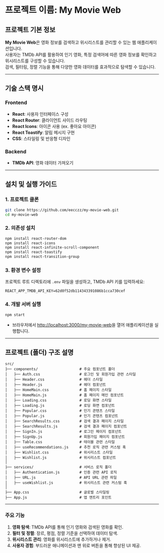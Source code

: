 
# 프로젝트 이름: My Movie Web

## 프로젝트 기본 정보
**My Movie Web**은 영화 정보를 검색하고 위시리스트를 관리할 수 있는 웹 애플리케이션입니다.  
사용자는 TMDb API를 활용하여 인기 영화, 특정 검색어에 따른 영화 정보를 확인하고 위시리스트를 구성할 수 있습니다.  
검색, 필터링, 정렬 기능을 통해 다양한 영화 데이터를 효과적으로 탐색할 수 있습니다.

---

## 기술 스택 명시
### **Frontend**
- **React**: 사용자 인터페이스 구성
- **React Router**: 클라이언트 사이드 라우팅
- **React Icons**: 아이콘 사용 (ex. 좋아요 아이콘)
- **React Toastify**: 알림 메시지 구현
- **CSS**: 스타일링 및 반응형 디자인

### **Backend**
- **TMDb API**: 영화 데이터 가져오기

---

## 설치 및 실행 가이드
### 1. 프로젝트 클론
```bash
git clone https://github.com/eecczz/my-movie-web.git
cd my-movie-web
```

### 2. 의존성 설치
```bash
npm install react-router-dom
npm install react-icons
npm install react-infinite-scroll-component
npm install react-toastify 
npm install react-transition-group

```

### 3. 환경 변수 설정
프로젝트 루트 디렉토리에 `.env` 파일을 생성하고, TMDb API 키를 입력하세요:
```
REACT_APP_TMDB_API_KEY=62d0f52db114343391086b1cca730cef
```

### 4. 개발 서버 실행
```bash
npm start
```
- 브라우저에서 [http://localhost:3000/my-movie-web](http://localhost:3000/my-movie-web)을 열어 애플리케이션을 실행합니다.

---

## 프로젝트 (폴더) 구조 설명
```
src/
├── components/                   # 주요 컴포넌트 폴더
│   ├── Auth.css                  # 로그인 및 회원가입 관련 스타일
│   ├── Header.css                # 헤더 스타일
│   ├── Header.js                 # 헤더 컴포넌트
│   ├── HomeMain.css              # 홈 페이지 스타일
│   ├── HomeMain.js               # 홈 페이지 메인 컴포넌트
│   ├── Loading.css               # 로딩 화면 스타일
│   ├── Loading.js                # 로딩 화면 컴포넌트
│   ├── Popular.css               # 인기 콘텐츠 스타일
│   ├── Popular.js                # 인기 콘텐츠 컴포넌트
│   ├── SearchResults.css         # 검색 결과 페이지 스타일
│   ├── SearchResults.js          # 검색 결과 페이지 컴포넌트
│   ├── SignIn.js                 # 로그인 페이지 컴포넌트
│   ├── SignUp.js                 # 회원가입 페이지 컴포넌트
│   ├── Table.css                 # 테이블 관련 스타일
│   ├── useRecommendations.js     # 추천 로직 관련 커스텀 훅
│   ├── Wishlist.css              # 위시리스트 스타일
│   ├── Wishlist.js               # 위시리스트 컴포넌트
│
├── services/                     # 서비스 로직 폴더
│   ├── Authentication.js         # 인증 관련 API 로직
│   ├── URL.js                    # API URL 관련 파일
│   ├── useWishlist.js            # 위시리스트 관련 커스텀 훅
│
├── App.css                       # 글로벌 스타일링
├── App.js                        # 앱 엔트리 포인트

```

---

### 주요 기능
1. **영화 탐색**: TMDb API를 통해 인기 영화와 검색된 영화를 확인.
2. **필터 및 정렬**: 장르, 평점, 정렬 기준을 선택하여 데이터 탐색.
3. **위시리스트 관리**: 영화를 위시리스트에 추가하거나 제거.
4. **사용자 경험**: 부드러운 애니메이션과 맨 위로 버튼을 통해 향상된 UI 제공.

